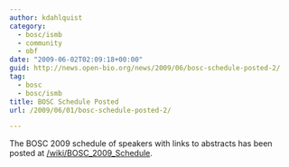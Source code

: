 ```yaml
---
author: kdahlquist
category:
  - bosc/ismb
  - community
  - obf
date: "2009-06-02T02:09:18+00:00"
guid: http://news.open-bio.org/news/2009/06/bosc-schedule-posted-2/
tag:
  - bosc
  - bosc/ismb
title: BOSC Schedule Posted
url: /2009/06/01/bosc-schedule-posted-2/

---
```

The BOSC 2009 schedule of speakers with links to abstracts has been posted at [/wiki/BOSC\_2009\_Schedule](/wiki/BOSC_2009_Schedule).
